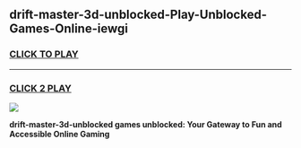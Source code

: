 
## drift-master-3d-unblocked-Play-Unblocked-Games-Online-iewgi
<h3>
<a href="https://premium76.site?title=drift-master-3d-unblocked&ref=25A">CLICK TO PLAY</a></h3>
<hr>

<h3>
<a href="https://premium76.site?title=drift-master-3d-unblocked&ref=25A">CLICK 2 PLAY</a>
  
</h3>

<a href="https://premium76.site?title=drift-master-3d-unblocked&ref=25A"><img src="https://clearcache.store/games.png"></a>


**drift-master-3d-unblocked games unblocked: Your Gateway to Fun and Accessible Online Gaming**

